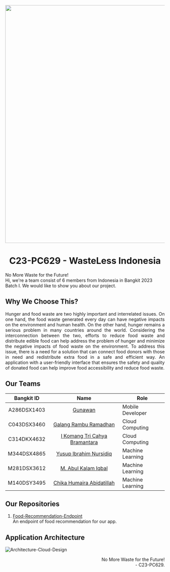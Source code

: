 <p align="center"><img src="https://github.com/C23-PC629-WasteLess-Indonesia/.github/assets/69002518/bf7c5bc2-e22d-482d-aba4-93dd457416d1"width="750px"></p>
<h1 align="center"> C23-PC629 - WasteLess Indonesia </h1>

No More Waste for the Future! <br>
Hi, we're a team consist of 6 members from Indonesia in Bangkit 2023 Batch I. We would like to show you about our project.

## Why We Choose This? 
<p align="justify"> Hunger and food waste are two highly important and interrelated issues. On one hand, the food waste generated every day can have negative impacts on the environment and human health. On the other hand, hunger remains a serious problem in many countries around the world. Considering the interconnection between the two, efforts to reduce food waste and distribute edible food can help address the problem of hunger and minimize the negative impacts of food waste on the environment. To address this issue, there is a need for a solution that can connect food donors with those in need and redistribute extra food in a safe and efficient way. An application with a user-friendly interface that ensures the safety and quality of donated food can help improve food accessibility and reduce food waste. </p>

## Our Teams

| Bangkit ID | Name | Role |
|:----------:|:----:|--------------|
|A286DSX1403|[Gunawan](https://www.linkedin.com/in/gunawan-8b44b7214/)|Mobile Developer|
|C043DSX3460|[Galang Rambu Ramadhan](https://www.linkedin.com/in/galang-rambu-ramadhan-b9b91826a/)|Cloud Computing|
|C314DKX4632|[I Komang Tri Cahya Bramantara](https://www.linkedin.com/in/komangbramantara/)|Cloud Computing|
|M344DSX4865|[Yusup Ibrahim Nursidiq](https://www.linkedin.com/in/yusup-ibrahim-nursiddiq-60b880207/)|Machine Learning|
|M281DSX3612|[M. Abul Kalam Iqbal](https://www.linkedin.com/in/kalamiqbal21/)|Machine Learning|
|M140DSY3495|[Chika Humaira Abidatillah](https://www.linkedin.com/in/chika-humaira-690a3a14b/)|Machine Learning|

## Our Repositories
1. [Food-Recommendation-Endpoint](https://github.com/C23-PC629-WasteLess-Indonesia/Food-Recommendation-Endpoint) <br> An endpoint of food recommendation for our app.

## Application Architecture
![Architecture-Cloud-Design](https://github.com/C23-PC629-WasteLess-Indonesia/.github/assets/69002518/e27d16b5-8cb1-490f-b3a5-02031e0fe9e5)

<p align="right"> No More Waste for the Future! <br> - C23-PC629. </p>
